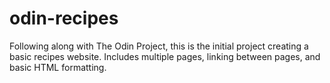 # odin-recipes

Following along with The Odin Project, this is the initial project creating a basic recipes website.
Includes multiple pages, linking between pages, and basic HTML formatting.
